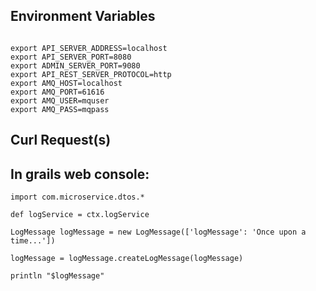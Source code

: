 
## Environment Variables

```

export API_SERVER_ADDRESS=localhost
export API_SERVER_PORT=8080
export ADMIN_SERVER_PORT=9080
export API_REST_SERVER_PROTOCOL=http
export AMQ_HOST=localhost
export AMQ_PORT=61616
export AMQ_USER=mquser
export AMQ_PASS=mqpass

```


## Curl Request(s)





## In grails web console:

```
import com.microservice.dtos.*

def logService = ctx.logService

LogMessage logMessage = new LogMessage(['logMessage': 'Once upon a time...'])

logMessage = logMessage.createLogMessage(logMessage)

println "$logMessage"
```


